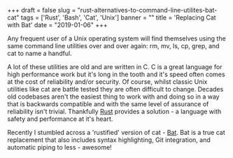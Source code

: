 +++
draft = false
slug = "rust-alternatives-to-command-line-utilites-bat-cat"
tags = ['Rust', 'Bash', 'Cat', 'Unix']
banner = ""
title = 'Replacing Cat with Bat'
date = "2019-01-06"
+++

Any frequent user of a Unix operating system will find themselves using the same command line utilities over and over again: rm, mv, ls, cp, grep, and cat to name a handful.

A lot of these utilities are old and are written in C. C is a great language for high performance work but it's long in the tooth and it's speed often comes at the cost of reliability and/or security. Of course, whilst classic Unix utilities like cat are battle tested they are often difficult to change. Decades old codebases aren't the easiest thing to work with and doing so in a way that is backwards compatible and with the same level of assurance of reliability isn't trivial. Thankfully [Rust](https://www.rust-lang.org/) provides a solution - a language with safety and performance at it's heart.

Recently I stumbled across a 'rustified' version of cat - [Bat](https://github.com/sharkdp/bat). Bat is a true cat replacement that also includes syntax highlighting, Git integration, and automatic piping to less - awesome!
